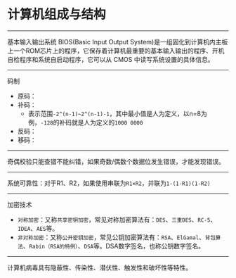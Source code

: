 # 计算机组成与结构

---
基本输入输出系统 BIOS(Basic Input Output System)是一组固化到计算机内主板上一个ROM芯片上的程序，它保存着计算机最重要的基本输入输出的程序、开机自检程序和系统自启动程序，它可以从 CMOS 中读写系统设置的具体信息。

---
码制

- 原码：
- 补码：
  - 表示范围`-2^(n-1)~2^(n-1)-1`，其中最小值是人为定义，以n=8为例，`-128`的补码就是人为定义的`1000 0000`
- 反码：
- 移码：

---
奇偶校验只能查错不能纠错，如果奇数/偶数个数据位发生错误，才能发现错误。

---
系统可靠性：对于R1、R2，如果使用串联为`R1×R2`，并联为`1-(1-R1)(1-R2)`

---
加密技术

- `对称加密`：又称`共享密钥加密`，常见对称加密算法有：`DES`、`三重DES`、`RC-5`、`IDEA`、`AES`等。
- `非对称加密`：又称`公开密钥加密`，常见公钥加密算法有：`RSA`、`ElGamal`、`背包算法`、`Rabin（RSA的特例）`、`DSA`等。DSA数字签名，也称公钥数字签名。

---
计算机病毒具有隐蔽性、传染性、潜伏性、触发性和破坏性等特性。
